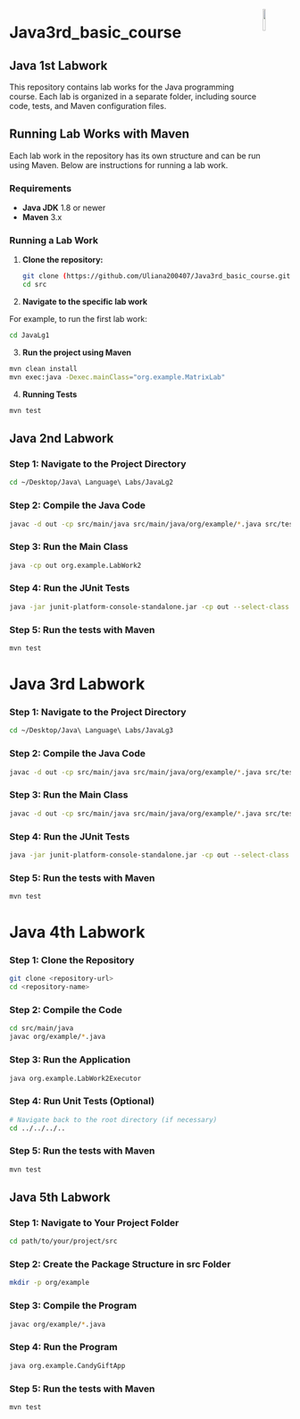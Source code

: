 <a href="https://www.oracle.com/java/technologies/downloads/"><img src="https://img.icons8.com/?size=2x&id=13679&format=png" align="right" width="10%"></a>

# Java3rd_basic_course
## Java 1st Labwork

This repository contains lab works for the Java programming course. Each lab is organized in a separate folder, including source code, tests, and Maven configuration files.

## Running Lab Works with Maven

Each lab work in the repository has its own structure and can be run using Maven. Below are instructions for running a lab work.

### Requirements
- **Java JDK** 1.8 or newer
- **Maven** 3.x

### Running a Lab Work

1. **Clone the repository:**

   ```bash
   git clone (https://github.com/Uliana200407/Java3rd_basic_course.git)
   cd src

2. **Navigate to the specific lab work**

For example, to run the first lab work:

```bash
cd JavaLg1
```

3. **Run the project using Maven**
```bash
mvn clean install
mvn exec:java -Dexec.mainClass="org.example.MatrixLab"
```
4. **Running Tests**
```bash
mvn test
```
## Java 2nd Labwork
### Step 1: Navigate to the Project Directory
```bash
cd ~/Desktop/Java\ Language\ Labs/JavaLg2
```
### Step 2: Compile the Java Code
```bash
javac -d out -cp src/main/java src/main/java/org/example/*.java src/test/java/org/example/*.java
```
### Step 3: Run the Main Class
```bash
java -cp out org.example.LabWork2
```
### Step 4: Run the JUnit Tests
```bash
java -jar junit-platform-console-standalone.jar -cp out --select-class org.example.LabWork2Test
```
### Step 5: Run the tests with Maven
```bash
mvn test
```

# Java 3rd Labwork
### Step 1: Navigate to the Project Directory
```bash
cd ~/Desktop/Java\ Language\ Labs/JavaLg3
```
### Step 2: Compile the Java Code
```bash
javac -d out -cp src/main/java src/main/java/org/example/*.java src/test/java/org/example/*.java
```
### Step 3: Run the Main Class
```bash
javac -d out -cp src/main/java src/main/java/org/example/*.java src/test/java/org/example/*.java
```
### Step 4: Run the JUnit Tests
```bash
java -jar junit-platform-console-standalone.jar -cp out --select-class org.example.CarTest
```
### Step 5: Run the tests with Maven
```bash
mvn test
```

# Java 4th Labwork
### Step 1: Clone the Repository
```bash
git clone <repository-url>
cd <repository-name>
```
### Step 2: Compile the Code
```bash
cd src/main/java
javac org/example/*.java
```
### Step 3: Run the Application
```bash
java org.example.LabWork2Executor
```
### Step 4: Run Unit Tests (Optional)
```bash
# Navigate back to the root directory (if necessary)
cd ../../../..
```
### Step 5: Run the tests with Maven
```bash
mvn test
```
## Java 5th Labwork
### Step 1: Navigate to Your Project Folder
```bash
cd path/to/your/project/src
```
### Step 2: Create the Package Structure in src Folder
```bash
mkdir -p org/example
```
### Step 3: Compile the Program
```bash
javac org/example/*.java
```
### Step 4: Run the Program
```bash
java org.example.CandyGiftApp
```
### Step 5: Run the tests with Maven
```bash
mvn test
```
